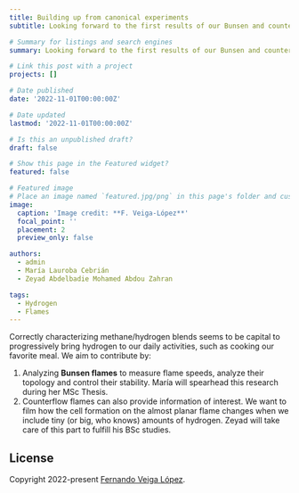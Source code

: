 ```yaml
---
title: Building up from canonical experiments
subtitle: Looking forward to the first results of our Bunsen and counterflow burners to characterize natural gas/hydrogen flames. 

# Summary for listings and search engines
summary: Looking forward to the first results of our Bunsen and counterflow burners to characterize natural gas/hydrogen flames. 

# Link this post with a project
projects: []

# Date published
date: '2022-11-01T00:00:00Z'

# Date updated
lastmod: '2022-11-01T00:00:00Z'

# Is this an unpublished draft?
draft: false

# Show this page in the Featured widget?
featured: false

# Featured image
# Place an image named `featured.jpg/png` in this page's folder and customize its options here.
image:
  caption: 'Image credit: **F. Veiga-López**'
  focal_point: ''
  placement: 2
  preview_only: false

authors:
  - admin
  - María Lauroba Cebrián
  - Zeyad Abdelbadie Mohamed Abdou Zahran

tags:
  - Hydrogen
  - Flames
---
```


Correctly characterizing methane/hydrogen blends seems to be capital to progressively bring hydrogen to our daily activities, such as cooking our favorite meal. We aim to contribute by:

1. Analyzing **Bunsen flames** to measure flame speeds, analyze their topology and control their stability. María will spearhead this research during her MSc Thesis.
2. Counterflow flames can also provide information of interest. We want to film how the cell formation on the almost planar flame changes when we include tiny (or big, who knows) amounts of hydrogen. Zeyad will take care of this part to fulfill his BSc studies.


## License

Copyright 2022-present [Fernando Veiga López](https://www.fveigalopez.com).

